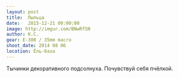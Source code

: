 ```yaml
---
layout: post
title:  Пыльца
date:   2015-12-21 00:00:00
image: http://imgur.com/BNwRfSN
author: К.С.
gear: E-300 / 35mm macro
shoot_date: 2014 08 06
location: Ёль-база
---
```


Тычинки декоративного подсолнуха. Почувствуй себя пчёлкой.
